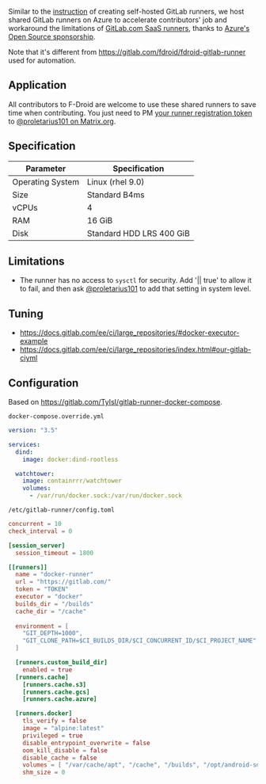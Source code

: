 Similar to the [instruction](<https://gitlab.com/fdroid/wiki/-/wikis/Continuous-Integration-(CI)/Running-self-hosted-GitLab-CI-Runner>) of creating self-hosted GitLab runners, we host shared GitLab runners on Azure to accelerate contributors' job and workaround the limitations of [GitLab.com SaaS runners](https://docs.gitlab.com/ee/ci/runners/), thanks to [Azure's Open Source sponsorship](https://gitlab.com/fdroid/admin/-/issues/296).

Note that it's different from https://gitlab.com/fdroid/fdroid-gitlab-runner used for automation.

## Application

All contributors to F-Droid are welcome to use these shared runners to save time when contributing. You just need to PM [your runner registration token](https://docs.gitlab.com/runner/register/#requirements) to [@proletarius101 on Matrix.org](https://matrix.to/#/@proletarius101:matrix.org).

## Specification

| Parameter        | Specification            |
| ---------------- | ------------------------ |
| Operating System | Linux (rhel 9.0)         |
| Size             | Standard B4ms            |
| vCPUs            | 4                        |
| RAM              | 16 GiB                   |
| Disk             | Standard HDD LRS 400 GiB |

## Limitations

- The runner has no access to `sysctl` for security. Add '|| true' to allow it to fail, and then ask [@proletarius101](https://matrix.to/#/@proletarius101:matrix.org) to add that setting in system level.

## Tuning

- https://docs.gitlab.com/ee/ci/large_repositories/#docker-executor-example
- https://docs.gitlab.com/ee/ci/large_repositories/index.html#our-gitlab-ciyml

## Configuration

Based on https://gitlab.com/TyIsI/gitlab-runner-docker-compose.

`docker-compose.override.yml`

```yaml
version: "3.5"

services:
  dind:
    image: docker:dind-rootless

  watchtower:
    image: containrrr/watchtower
    volumes:
      - /var/run/docker.sock:/var/run/docker.sock
```

`/etc/gitlab-runner/config.toml`

```toml
concurrent = 10
check_interval = 0

[session_server]
  session_timeout = 1800

[[runners]]
  name = "docker-runner"
  url = "https://gitlab.com/"
  token = "TOKEN"
  executor = "docker"
  builds_dir = "/builds"
  cache_dir = "/cache"
  
  environment = [
    "GIT_DEPTH=1000",
    "GIT_CLONE_PATH=$CI_BUILDS_DIR/$CI_CONCURRENT_ID/$CI_PROJECT_NAME"
  ]

  [runners.custom_build_dir]
    enabled = true
  [runners.cache]
    [runners.cache.s3]
    [runners.cache.gcs]
    [runners.cache.azure]

  [runners.docker]
    tls_verify = false
    image = "alpine:latest"
    privileged = true
    disable_entrypoint_overwrite = false
    oom_kill_disable = false
    disable_cache = false
    volumes = [ "/var/cache/apt", "/cache", "/builds", "/opt/android-sdk" ]
    shm_size = 0
```